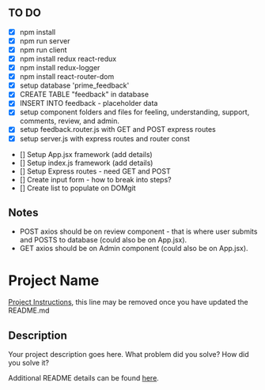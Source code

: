 ## TO DO
- [x] npm install
- [x] npm run server
- [x] npm run client
- [x] npm install redux react-redux
- [x] npm install redux-logger
- [x] npm install react-router-dom
- [x] setup database 'prime_feedback'
- [x] CREATE TABLE "feedback" in database
- [x] INSERT INTO feedback - placeholder data
- [x] setup component folders and files for feeling, understanding, support, comments, review, and admin.
- [x] setup feedback.router.js with GET and POST express routes
- [x] setup server.js with express routes and router const
- [] Setup App.jsx framework (add details)
- [] Setup index.js framework (add details)
- [] Setup Express routes - need GET and POST
- [] Create input form - how to break into steps?
- [] Create list to populate on DOMgit 

## Notes
- POST axios should be on review component - that is where user submits and POSTS to database (could also be on App.jsx).
- GET axios should be on Admin component (could also be on App.jsx).

# Project Name

[Project Instructions](./INSTRUCTIONS.md), this line may be removed once you have updated the README.md

## Description

Your project description goes here. What problem did you solve? How did you solve it?

Additional README details can be found [here](https://github.com/PrimeAcademy/readme-template/blob/master/README.md).
